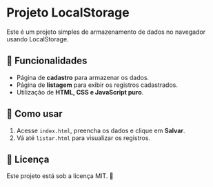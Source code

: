 # Projeto LocalStorage

Este é um projeto simples de armazenamento de dados no navegador usando LocalStorage.

## 🚀 Funcionalidades

- Página de **cadastro** para armazenar os dados.
- Página de **listagem** para exibir os registros cadastrados.
- Utilização de **HTML, CSS e JavaScript puro**.

## 📌 Como usar

1. Acesse `index.html`, preencha os dados e clique em **Salvar**.
2. Vá até `listar.html` para visualizar os registros.

## 📜 Licença

Este projeto está sob a licença MIT. 📝

